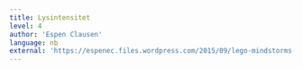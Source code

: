 ```yaml
---
title: Lysintensitet
level: 4
author: 'Espen Clausen'
language: nb
external: 'https://espenec.files.wordpress.com/2015/09/lego-mindstorms-del-4-1.pdf'
---
```

